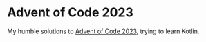 # Advent of Code 2023

My humble solutions to [Advent of Code 2023](https://adventofcode.com/2023/), trying to learn Kotlin.
